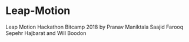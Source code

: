 # Leap-Motion
Leap Motion Hackathon Bitcamp 2018
by Pranav Maniktala
Saajid Farooq
Sepehr Hajbarat
 and Will Boodon
